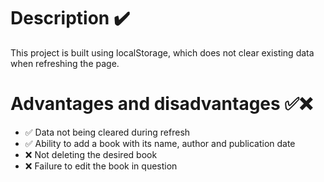 # Description ✔️

This project is built using localStorage, which does not clear existing data when refreshing the page.

# Advantages and disadvantages ✅❌

- ✅ Data not being cleared during refresh
- ✅ Ability to add a book with its name, author and publication date
- ❌ Not deleting the desired book
- ❌ Failure to edit the book in question

